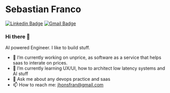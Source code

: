 # Sebastian Franco
[![Linkedin Badge](https://img.shields.io/badge/-sebasfranco-blue?style=flat-square&logo=Linkedin&logoColor=white&link=https://www.linkedin.com/in/sebasfranco-devops/)](https://www.linkedin.com/in/sebasfranco-devops/) 
[![Gmail Badge](https://img.shields.io/badge/-jhonsfran@gmail.com-c14438?style=flat-square&logo=Gmail&logoColor=white&link=mailto:jhonsfran@gmail.com)](jhonsfran@gmail.com)

### Hi there 👋


AI powered Engineer. I like to build stuff.

- 🔭 I’m currently working on unprice, as software as a service that helps saas to interate on prices.
- 🌱 I’m currently learning UX/UI, how to architect low latency systems and AI stuff
- 💬 Ask me about any devops practice and saas
- 📫 How to reach me: jhonsfran@gmail.com 

